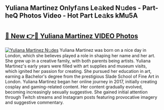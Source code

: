 ## Yuliana Martinez Onlyf𝚊ns Le𝚊ked N𝚞des - Part-heQ Photos Video - Hot Part Le𝚊ks kMu5A

# <h2><a href="http://ab49110.deff.icu/?id=Yuliana+Martinez">🔗 New 👉🔴 Yuliana Martinez VIDEO Photos</a></h2>

[![Yuliana Martinez N𝚞des](https://i.imgur.com/rIISA9y.gif)](http://ab49110.deff.icu/?id=Yuliana+Martinez)
Yuliana Martinez was born on a nice day in London, which she believes played a role in shaping her name and her art. She grew up in a creative family, with both parents being artists. Yuliana Martinez's early years were filled with art supplies and museum visits, which ignited her passion for creating. She pursued her education in art, earning a Bachelor's degree from the prestigious Slade School of Fine Art in London. Yuliana Martinez began her online journey in 2017, initially creating cosplay and gaming-related content. Her content gradually evolved, becoming increasingly sexually suggestive. She gained initial attention through Twitch streams and Instagram posts featuring provocative imagery and suggestive commentary.
